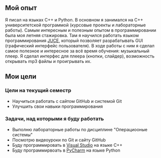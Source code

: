 ## Мой опыт 
Я писал на языках C++ и Python. В основном я занимался на C++ университетской программой (курсовые проекты и лабораторные работы). 
Самым интересным и полезным опытом в программировании была моя летняя стажировка. Там я научился работать языком программирования [JUCE](https://juce.com/), который позволяет разрабатывать GUI (графический интерфейс пользователя). 
В ходе работы с ним я сделал самое полезное и интересное за всё время обучения: музыкальный плеер. Я сделал интерфес для плеера (кнопки, слайдер), возможность открывать mp3 файлы и проигрывать их.
## Мои цели
### Цели на текущий семестр
- Научиться работать с сайтом GitHub и системой Git
- Улучшить свои навыки программирования
### Задачи, над которыми я буду работать
- Выполню лабораторные работы по дисциплине "Операциооные системы"
- Посмотрю видеоуроки по Git и сайту GitHub
- Буду программировать в [Visual Studio](https://visualstudio.microsoft.com/ru/) на языке C++
- Буду программирвоать в [PyCharm](https://www.jetbrains.com/ru-ru/pycharm/) на языке Python
